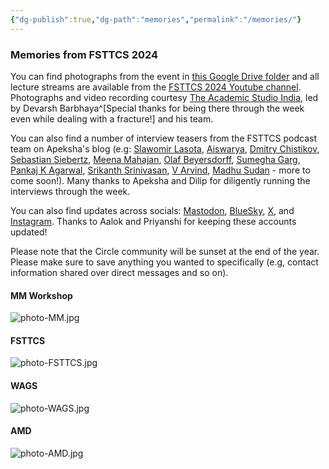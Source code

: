 ```yaml
---
{"dg-publish":true,"dg-path":"memories","permalink":"/memories/"}
---
```


### Memories from FSTTCS 2024

You can find photographs from the event in [this Google Drive folder](https://drive.google.com/drive/folders/1MeTsZKzRB00Sye9nFwXy13Uv8sSMLXrQ) and all lecture streams are available from the [FSTTCS 2024 Youtube channel](https://youtube.com/@fsttcs2024). Photographs and video recording courtesy [The Academic Studio India](https://theacademicstudioindia.my.canva.site/), led by Devarsh Barbhaya^[Special thanks for being there through the week even while dealing with a fracture!] and his team.

You can also find a number of interview teasers from the FSTTCS podcast team on Apeksha's blog (e.g: [Slawomir Lasota](https://medium.datadriveninvestor.com/fsttcs-2024-interview-series-prof-slawomir-lasota-university-of-warsaw-ep11-c364511743a2), [Aiswarya](https://medium.datadriveninvestor.com/fsttcs-2024-interview-series-prof-c-aiswarya-chennai-mathematical-institute-ep10-ed7aa3d30691), [Dmitry Chistikov](https://medium.datadriveninvestor.com/fsttcs-2024-interview-series-prof-dmitry-chistikov-university-of-warwick-ep09-60d653ab1ddd), [Sebastian Siebertz](https://medium.datadriveninvestor.com/fsttcs-2024-interview-series-prof-sebastian-siebertz-university-of-bremen-ep08-908d9182fc2f), [Meena Mahajan](https://medium.datadriveninvestor.com/fsttcs-2024-interview-series-prof-meena-mahajan-institute-of-mathematical-sciences-ep07-337d9642e206), [Olaf Beyersdorff](https://medium.datadriveninvestor.com/fsttcs-2024-interview-series-prof-olaf-beyersdorff-friedrich-schiller-university-jena-ep06-95f4e3b410a4), [Sumegha Garg](https://medium.datadriveninvestor.com/fsttcs-2024-interview-series-prof-sumegha-garg-rutgers-university-ep05-8a1ea0424baf), [Pankaj K Agarwal](https://medium.datadriveninvestor.com/fsttcs-2024-interview-series-prof-pankaj-k-agarwal-duke-university-ep04-33c0bf108ae6), [Srikanth Srinivasan](https://medium.datadriveninvestor.com/fsttcs-2024-interview-series-prof-srikanth-srinivasan-university-of-copenhagen-ep03-12084218466a), [V Arvind](https://medium.datadriveninvestor.com/fsttcs-2024-interview-series-prof-v-arvind-institute-of-mathematical-sciences-ep02-085a1b792339), [Madhu Sudan](https://medium.datadriveninvestor.com/fsttcs-2024-interview-series-prof-madhu-sudan-harvard-university-ep01-18fd62e1a66d) - more to come soon!). Many thanks to Apeksha and Dilip for diligently running the interviews through the week.

You can also find updates across socials: [Mastodon](https://mathstodon.xyz/@fsttcs), [BlueSky](https://bsky.app/profile/fsttcs.bsky.social), [X](https://x.com/fsttcs), and [Instagram](https://instagram.com/fst.tcs). Thanks to Aalok and Priyanshi for keeping these accounts updated!

Please note that the Circle community will be sunset at the end of the year. Please make sure to save anything you wanted to specifically (e.g, contact information shared over direct messages and so on).

#### MM Workshop

![photo-MM.jpg](/img/user/photos/photo-MM.jpg)

#### FSTTCS

![photo-FSTTCS.jpg](/img/user/photos/photo-FSTTCS.jpg)

#### WAGS

![photo-WAGS.jpg](/img/user/photos/photo-WAGS.jpg)

#### AMD

![photo-AMD.jpg](/img/user/photos/photo-AMD.jpg)